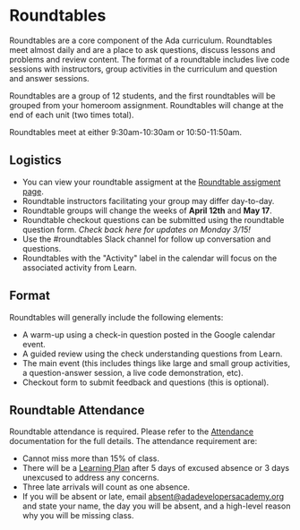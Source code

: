# Roundtables

Roundtables are a core component of the Ada curriculum.  Roundtables meet almost daily and are a place to ask questions, discuss lessons and problems and review content.  The format of a roundtable includes live code sessions with instructors, group activities in the curriculum and question and answer sessions.

Roundtables are a group of 12 students, and the first roundtables will be grouped from your homeroom assignment.  Roundtables will change at the end of each unit (two times total).

Roundtables meet at either 9:30am-10:30am or 10:50-11:50am.

## Logistics

- You can view your roundtable assigment at the [Roundtable assigment page](https://airtable.com/shriFMlEJEU7ZMvqL).
- Roundtable instructors facilitating your group may differ day-to-day.
- Roundtable groups will change the weeks of **April 12th** and **May 17**.
- Roundtable checkout questions can be submitted using the roundtable question form. *Check back here for updates on Monday 3/15!*
- Use the #roundtables Slack channel for follow up conversation and questions.
- Roundtables with the "Activity" label in the calendar will focus on the associated activity from Learn.

## Format

Roundtables will generally include the following elements:

- A warm-up using a check-in question posted in the Google calendar event.
- A guided review using the check understanding questions from Learn.
- The main event (this includes things like large and small group activities, a question-answer session, a live code demonstration, etc).
- Checkout form to submit feedback and questions (this is optional).

## Roundtable Attendance

Roundtable attendance is required.  Please refer to the [Attendance](./attendance.md) documentation for the full details.  The attendance requirement are:

- Cannot miss more than 15% of class.
- There will be a [Learning Plan](./learning-plans.md) after 5 days of excused absence or 3 days unexcused to address any concerns.
- Three late arrivals will count as one absence.
- If you will be absent or late, email [absent@adadevelopersacademy.org](mailto:absent@adadevelopersacademy.org) and state your name, the day you will be absent, and a high-level reason why you will be missing class.
